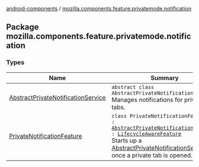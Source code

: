 [android-components](../index.md) / [mozilla.components.feature.privatemode.notification](./index.md)

## Package mozilla.components.feature.privatemode.notification

### Types

| Name | Summary |
|---|---|
| [AbstractPrivateNotificationService](-abstract-private-notification-service/index.md) | `abstract class AbstractPrivateNotificationService`<br>Manages notifications for private tabs. |
| [PrivateNotificationFeature](-private-notification-feature/index.md) | `class PrivateNotificationFeature<T : `[`AbstractPrivateNotificationService`](-abstract-private-notification-service/index.md)`> : `[`LifecycleAwareFeature`](../mozilla.components.support.base.feature/-lifecycle-aware-feature/index.md)<br>Starts up a [AbstractPrivateNotificationService](-abstract-private-notification-service/index.md) once a private tab is opened. |
